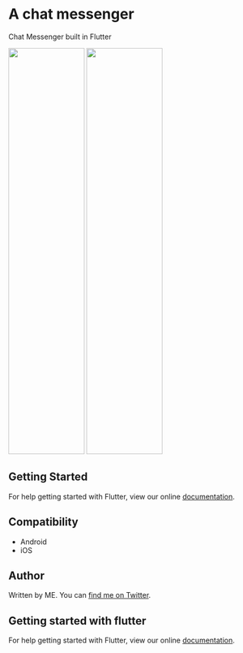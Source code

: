 # A chat messenger

Chat Messenger built in Flutter

<img src="https://user-images.githubusercontent.com/14055844/55243981-49371800-5266-11e9-9066-723b6bd64f11.png" height="800" width="150"/>
<img src="https://user-images.githubusercontent.com/14055844/55244014-57853400-5266-11e9-98b0-8b812736a05a.png" height=800" width="150"/>

## Getting Started

For help getting started with Flutter, view our online
[documentation](https://flutter.io/).

## Compatibility

- Android
- iOS 

## Author

Written by ME. You can [find me on Twitter](https://twitter.com/nitinmehta19).

## Getting started with flutter

For help getting started with Flutter, view our online
[documentation](https://flutter.io/).
